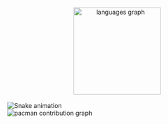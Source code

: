 ###

<div align="center">
  <img src="https://github-readme-stats.vercel.app/api/top-langs?username=faridfrs19&locale=en&hide_title=false&layout=compact&card_width=320&langs_count=5&theme=dracula&hide_border=false" height="200" alt="languages graph"  />
</div>

<br clear="both">

<!-- Snake -->
<img src="https://raw.githubusercontent.com/maurodesouza/maurodesouza/output/snake.svg" alt="Snake animation" />

<br clear="both">

<!-- Pacman -->
<picture>
  <source media="(prefers-color-scheme: dark)" srcset="https://raw.githubusercontent.com/maurodesouza/maurodesouza/output/pacman-contribution-graph-dark.svg">
  <source media="(prefers-color-scheme: light)" srcset="https://raw.githubusercontent.com/maurodesouza/maurodesouza/output/pacman-contribution-graph.svg">
  <img alt="pacman contribution graph" src="https://raw.githubusercontent.com/maurodesouza/maurodesouza/output/pacman-contribution-graph.svg">
</picture>


###